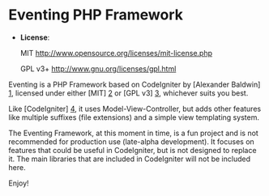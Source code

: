 Eventing PHP Framework
======================


+ **License**:

  MIT <http://www.opensource.org/licenses/mit-license.php>

  GPL v3+ <http://www.gnu.org/licenses/gpl.html>

Eventing is a PHP Framework based on CodeIgniter by [Alexander Baldwin] [1],
licensed under either [MIT] [2] or [GPL v3] [3], whichever suits you best.

Like [CodeIgniter] [4], it uses Model-View-Controller, but adds other features
like multiple suffixes (file extensions) and a simple view templating system.

The Eventing Framework, at this moment in time, is a fun project and is not
recommended for production use (late-alpha development).
It focuses on features that could be useful in CodeIgniter, but is not designed
to replace it. The main libraries that are included in CodeIgniter will not be
included here.

Enjoy!

[1]: http://github.com/mynameiszanders "Alexander Baldwin on GitHub"
[2]: http://www.opensource.org/licenses/mit-license.php "Massachusetts Institute of Technology License on the Open Source Initiative"
[3]: http://www.gnu.org/licenses/gpl.html "General Public License"
[4]: http://codeigniter.com/